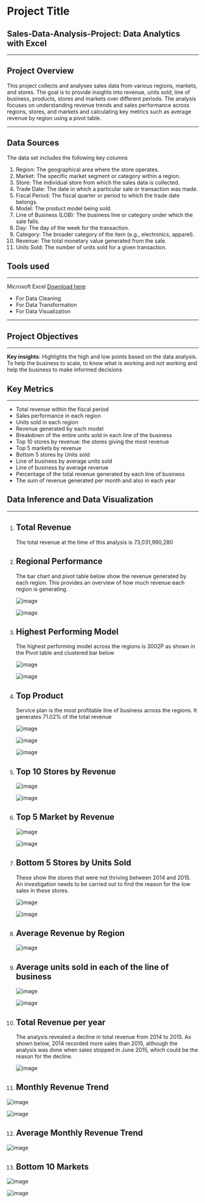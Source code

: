 # Project Title

## Sales-Data-Analysis-Project: Data Analytics with Excel
---
## Project Overview

This project collects and analyses sales data from various regions, markets, and stores. The goal is to provide insights into revenue, units sold, line of business, products, stores and markets over different periods. The analysis focuses on understanding revenue trends and sales performance across regions, stores, and markets and calculating key metrics such as average revenue by region using a pivot table.

---
## Data Sources

The data set includes the following key columns

1.	Region: The geographical area where the store operates.
2.	Market: The specific market segment or category within a region.
3.	Store: The individual store from which the sales data is collected.
4.	Trade Date: The date in which a particular sale or transaction was made.
5.	Fiscal Period: The fiscal quarter or period to which the trade date belongs.
6.	Model: The product model being sold.
7.	Line of Business (LOB): The business line or category under which the sale falls.
8.	Day: The day of the week for the transaction.
9.	Category: The broader category of the item (e.g., electronics, apparel).
10.	Revenue: The total monetary value generated from the sale.
11.	Units Sold: The number of units sold for a given transaction.

## Tools used
---

Microsoft Excel  [Download here](https://www.microsoft.com/en-us/microsoft-365/download-office):
- For Data Cleaning
- For Data Transformation
- For Data Visualization

---
## Project Objectives
---
**Key insights**: Highlights the high and low points based on the data analysis. To help the business to scale, to know what is working and not working and help the business to make informed decisions

## Key Metrics
---
- Total revenue within the fiscal period
- Sales performance in each region
- Units sold in each region
- Revenue generated by each model
- Breakdown of the entire units sold in each line of the business
- Top 10 stores by revenue: the stores giving the most revenue
- Top 5 markets by revenue
- Bottom 5 stores by Units sold
- Line of business by average units sold
- Line of business by average revenue
- Percentage of the total revenue generated by each line of business
- The sum of revenue generated per month and also in each year

## Data Inference and Data Visualization
---

1. ## Total Revenue
   
   The total revenue at the time of this analysis is 73,031,990,280
   
2. ## Regional Performance
   
   The bar chart and pivot table below show the revenue generated by each region. This provides an overview of how much revenue each region is generating.

   ![image](https://github.com/user-attachments/assets/a2331bc9-426b-4ba2-9c03-210128a222e7)


   ![image](https://github.com/user-attachments/assets/a314e002-4b7b-41a9-82a0-32b9e6049a87)

3. ## Highest Performing Model
   
   The highest performing model across the regions is 3002P as shown in the Pivot table and clustered bar below

   ![image](https://github.com/user-attachments/assets/267b5e7e-9791-4b79-9180-552904ae0dba)

   ![image](https://github.com/user-attachments/assets/87a256ae-b77c-4bc9-987f-63ac1f9e59ba)

4. ## Top Product
   
   Service plan is the most profitable line of business across the regions. It generates 71.02% of the total revenue
   

   ![image](https://github.com/user-attachments/assets/4d312785-0182-48ab-8837-0d2cadbfc600)


   ![image](https://github.com/user-attachments/assets/0c1a6819-1337-43ae-8164-e748fc81c0ac)

   ![image](https://github.com/user-attachments/assets/75d6ac82-5216-4556-94d2-81811307ab2a)


5. ## Top 10 Stores by Revenue


   ![image](https://github.com/user-attachments/assets/faba2e7b-bfe8-4d0d-8235-3abb5188a7c0)

   ![image](https://github.com/user-attachments/assets/d844e766-22f1-4527-918b-8d9d970afeed)

6. ## Top 5 Market by Revenue

   ![image](https://github.com/user-attachments/assets/93758ee1-a7e8-46b8-a06b-823c36f7f0de)

   ![image](https://github.com/user-attachments/assets/4a6eb9b8-6e19-4399-8af0-3efb096152bf)

7. ## Bottom 5 Stores by Units Sold
    
   These show the stores that were not thriving between 2014 and 2015. An investigation needs to be carried out to find the reason for the low sales in these stores.   

   ![image](https://github.com/user-attachments/assets/172fff06-969f-40d1-8880-ece7c409b045)

   ![image](https://github.com/user-attachments/assets/6b9311be-e663-42cf-b6a3-2c55ca9f180a)

8. ## Average Revenue by Region

   ![image](https://github.com/user-attachments/assets/7db7390c-f4ea-43c9-8de6-39eedfd80f65)

9. ## Average units sold in each of the line of business


   ![image](https://github.com/user-attachments/assets/0f069ec1-2d84-42f5-b957-3688305a8763)

   ![image](https://github.com/user-attachments/assets/f533b057-b7c7-41ab-a65c-82b7ce06fddb)

10. ## Total Revenue per year

    The analysis revealed a decline in total revenue from 2014 to 2015. As shown below, 2014 recorded more sales than 2015, although the analysis was done when sales stopped in June 2015, which      could be the reason for the decline.

    ![image](https://github.com/user-attachments/assets/d603187e-572b-4225-a300-fd0075347974)

11. ## Monthly Revenue Trend
 
![image](https://github.com/user-attachments/assets/2f184b24-b148-4730-90ca-1c76cbe6f4ca)

![image](https://github.com/user-attachments/assets/4b57d3f7-ac96-4d73-82b3-ff3056856c7d)

12. ## Average Monthly Revenue Trend


![image](https://github.com/user-attachments/assets/50788b82-0e1a-433c-a627-7cdbbef95fa0)

13. ## Bottom 10 Markets

  
![image](https://github.com/user-attachments/assets/a614be81-41ab-4e7d-b93b-3b7ffc25d537)

![image](https://github.com/user-attachments/assets/e2b497c7-b428-47b7-8411-7ab41c476b1a)





    




















